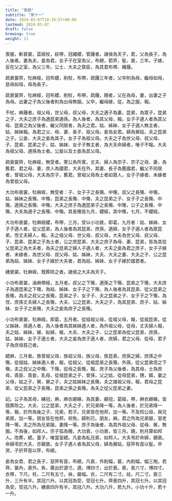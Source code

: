 ```yaml
---
title: "喪服"
subtitle: "第十一"
date: 2024-03-07T18:10:57+08:00
lastmod: 2024-03-07
draft: false
brewing: true
weight: 11
---
```


喪服，斬衰裳，苴絰杖，絞帶，冠繩纓，菅屨者。諸侯為天子，君，父為長子，為人後者。妻為夫，妾為君，女子子在室為父，布總，箭笄，髽，衰，三年。子嫁，反在父之室，為父三年。公士、大夫之眾臣，為其君布帶、繩屨。

疏衰裳齊，牡麻絰，冠布纓，削杖，布帶，疏屨三年者，父卒則為母，繼母如母，慈母如母，母為長子。

疏衰裳齊，牡麻絰，冠布纓，削杖，布帶，疏屨，期者，父在為母，妻，出妻之子為母。出妻之子為父後者則為出母無服。父卒，繼母嫁，從，為之服，報。

不杖，麻屨者。祖父母，世父母，叔父母，大夫之適子為妻，昆弟，為眾子，昆弟之子，大夫之庶子為適昆弟適孫。為人後者，為其父母，報。女子子適人者為其父母、昆弟之為父後者，繼父同居者，為夫之君。姑、姊妹、女子子適人無主者，姑、姊妹報。為君之父、母、妻、長子、祖父母。妾為女君。婦為舅姑，夫之昆弟之子。公妾、大夫之妾為其子。女子子為祖父母。大夫之子為世父母、叔父母、子、昆弟、昆弟之子，姑、姊妹、女子子無主者，為大夫命婦者，唯子不報。大夫為祖父母、適孫為士者。公妾以及士妾為其父母。

疏衰裳齊，牡麻絰，無受者。寄公為所寓，丈夫、婦人為宗子、宗子之母、妻，為舊君、君之母、妻，庶人為國君，大夫在外，其妻、長子為舊國君，繼父不同居者，曾祖父母，大夫為宗子，舊君。曾祖父母為士者如眾人，女子子嫁者、未嫁者為曾祖父母。

大功布衰裳，牡麻絰，無受者：子、女子子之長殤、中殤，叔父之長殤、中殤，姑、姊妹之長殤、中殤，昆弟之長殤、中殤，夫之昆弟之子、女子子之長殤、中殤，適孫之長殤、中殤，大夫之庶子為適昆弟子之長殤、中殤，公子之長殤、中殤，大夫為適子之長殤、中殤。其長殤皆九月，纓絰，其中殤，七月，不纓絰。

大功布衰裳，牡麻絰纓，布帶，三月。受以小功衰，即葛，九月者：姑、姊妹、女子子適人者，從父昆弟，為人後者為其昆弟，庶孫，適婦，女子子適人者為眾昆弟，侄丈夫婦人，報。夫之祖父母、世父母、叔父母，大夫為世父母、叔父母、子、昆弟、昆弟之子為士者，公之庶昆弟、大夫之庶子為母、妻、昆弟，皆為其從父昆弟之為大夫者，為夫之昆弟之婦人子適人者，大夫之妾為君之庶子，女子子嫁者、未嫁者，為世父母、叔父母、姑、姊妹，大夫、大夫之妻、大夫之子、公之昆弟為姑、姊妹、女子子嫁於大夫者，君為姑、姊妹、女子子嫁於國君者。

繐衰裳，牡麻絰，既葬除之者。諸侯之大夫為天子。

小功布衰裳，澡麻帶絰，五月者。叔父之下殤，適孫之下殤，昆弟之下殤，大夫庶子為適昆弟之下殤，為姑、姊妹、女子子之下殤，為人後者為其昆弟、從父昆弟之長殤，為夫之叔父之長殤，昆弟之子、女子子、夫之昆弟之子、女子子之下殤，為侄、庶孫丈夫婦人之長殤，大夫、公之昆弟、大夫之子，為其昆弟、庶子、姑、姊妹、女子子之長殤，大夫之妾為庶子之長殤。

小功布衰裳，牡麻絰，即葛，五月者。從祖祖父母，從祖父母，報，從祖昆弟，從父姊妹、孫適人者，為人後者為其姊妹適人者，為外祖父母，從母，丈夫婦人報，夫之姑、姊妹，娣、姒婦，報，大夫、大夫之子、公之昆弟為從父昆弟，庶孫，姑、姊妹、女子子適士者，大夫之妾為庶子適人者，庶婦，君之父母、從母，君子子為庶母慈己者。

緦麻，三月者。族曾祖父母，族祖父母，族父母，族昆弟，庶孫之婦，庶孫之中殤，從祖姑、姊妹適人者，報，從祖父、從祖昆弟之長殤，外孫，從父昆弟侄之下殤，夫之叔父之中殤、下殤，從母之長殤，報，庶子為父後者，為其母，士為庶母，貴臣、貴妾，乳母，從祖昆弟之子，曾孫，父之姑，從母昆弟，甥，婿，妻之父母，姑之子，舅，舅之子，夫之姑姊妹之長殤，夫之諸祖父母，報，君母之昆弟，從父昆弟之子長殤，昆弟之孫之長殤，為夫之從父昆弟之妻。

記。公子為其母，練冠，麻，麻衣縓緣，為其妻，縓冠，葛絰，帶，麻衣縓緣。皆既葬除之。大夫、公之昆弟，大夫之子，於兄弟降一等。為人後者，於兄弟降一等，報，於所為後之子、兄弟，若子。兄弟皆在他邦，加一等。不及知公母，與兄弟居，加一等。朋友皆在他邦，袒免，歸則已。朋友，麻。君之所為兄弟服，室老降一等。夫之所為兄弟服，妻降一等。庶子為後者，為其外祖父母、從母、舅，無服。不為後，如邦人。宗子孤為殤，大功衰，小功衰，皆三月。親，則月算如邦人。改葬，緦。童子，唯當室緦。凡妾為私兄弟，如邦人。大夫弔於命婦，錫衰。命婦弔於大夫，亦錫衰。女子子適人者為其父母，婦為舅姑，惡笄有首以髽。卒哭，子折笄首以笄，布總。

妾為女君、君之長子，惡笄有首，布總。凡衰，外削幅，裳，內削幅，幅三袍。若齊，裳內，衰外。負，廣出於適寸。適，博四寸，出於衰。衰，長六寸，博四寸。衣帶，下尺。衽，二尺有五寸。袂，屬幅。衣，二尺有二寸。祛，尺二寸。衰三升，三升有半。其冠六升。以其冠為受，受冠七升。齊衰四升，其冠七升。以其冠為受，受冠八升。繐衰四升有半，其冠八升。大功八升，若九升。小功十升，若十一升。